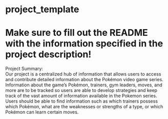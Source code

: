 # project_template
# Make sure to fill out the README with the information specified in the project description!

Project Summary:					
Our project is a centralized hub of information that allows users to access and contribute 
detailed information about the Pokémon video game series. Information about the game’s 
Pokémon, trainers, gym leaders, moves, and more are to be tracked so users are able to 
develop strategies and keep track of the vast amount of information available in the Pokemon series.
Users should be able to find information such as which trainers possess which Pokémon, what are 
the weaknesses or strengths of a type, or which Pokémon can learn certain moves.
